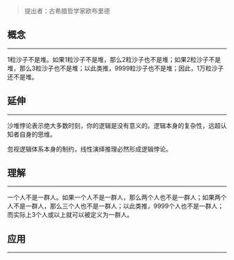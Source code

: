 >提出者：古希腊哲学家欧布里德
## 概念
***
1粒沙子不是堆。如果1粒沙子不是堆，那么2粒沙子也不是堆；如果2粒沙子不是堆，那么3粒沙子也不是堆；以此类推，9999粒沙子也不是堆；因此，1万粒沙子还不是堆。

## 延伸
***
沙堆悖论表示绝大多数时刻，你的逻辑是没有意义的。逻辑本身的复杂性，远超认知者自身的思维。

忽视逻辑体系本身的制约，线性演绎推理必然形成逻辑悖论。

## 理解
***
一个人不是一群人。如果一个人不是一群人，那么两个人也不是一群人；如果两个人不是一群人，那么三个人也不是一群人；以此类推，9999个人也不是一群人；而实际上3个人或以上就可以被定义为一群人。
## 应用
***
